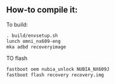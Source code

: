 ## How-to compile it:

To build:

```sh
. build/envsetup.sh
lunch omni_nx609-eng
mka adbd recoveryimage
```

TO flash

```sh
fastboot oem nubia_unlock NUBIA_NX609J
fastboot flash recovery recovery.img
```

